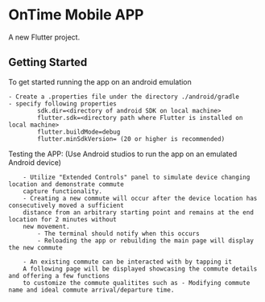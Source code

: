 # OnTime Mobile APP

A new Flutter project.

## Getting Started

To get started running the app on an android emulation

    - Create a .properties file under the directory ./android/gradle
    - specify following properties
            sdk.dir=<directory of android SDK on local machine>
            flutter.sdk=<directory path where Flutter is installed on local machine> 
            flutter.buildMode=debug
            flutter.minSdkVersion= (20 or higher is recommended)

Testing the APP: (Use Android studios to run the app on an emulated Android device)

        - Utilize "Extended Controls" panel to simulate device changing location and demonstrate commute
        capture functionality. 
        - Creating a new commute will occur after the device location has consecutively moved a sufficient
        distance from an arbitrary starting point and remains at the end location for 2 minutes without 
        new movement. 
            - The terminal should notify when this occurs
            - Reloading the app or rebuilding the main page will display the new commute

        - An existing commute can be interacted with by tapping it
        A following page will be displayed showcasing the commute details and offering a few functions
        to customize the commute qualitites such as - Modifying commute name and ideal commute arrival/departure time. 
